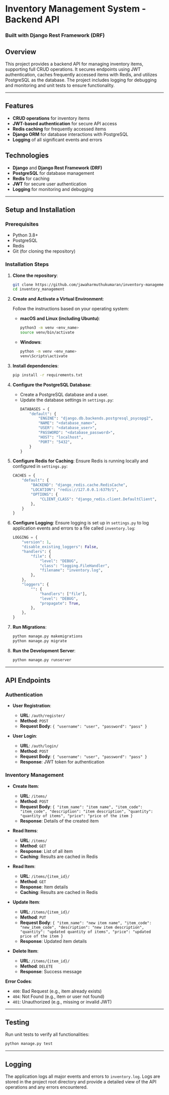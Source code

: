 # Inventory Management System - Backend API

### Built with Django Rest Framework (DRF)

## Overview

This project provides a backend API for managing inventory items, supporting full CRUD operations. It secures endpoints using JWT authentication, caches frequently accessed items with Redis, and utilizes PostgreSQL as the database. The project includes logging for debugging and monitoring and unit tests to ensure functionality.

---

## Features

- **CRUD operations** for inventory items
- **JWT-based authentication** for secure API access
- **Redis caching** for frequently accessed items
- **Django ORM** for database interactions with PostgreSQL
- **Logging** of all significant events and errors

## Technologies

- **Django** and **Django Rest Framework (DRF)**
- **PostgreSQL** for database management
- **Redis** for caching
- **JWT** for secure user authentication
- **Logging** for monitoring and debugging

---

## Setup and Installation

### Prerequisites

- Python 3.8+
- PostgreSQL
- Redis
- Git (for cloning the repository)

### Installation Steps

1. **Clone the repository**:

   ```bash
   git clone https://github.com/jawaharmuthukumaran/inventory-management.git
   cd inventory_management
   ```
   
2. **Create and Activate a Virtual Environment**:

   Follow the instructions based on your operating system:

   - **macOS and Linux (including Ubuntu)**:
     ```bash
     python3 -m venv <env_name>
     source venv/bin/activate
     ```

   - **Windows**:
     ```bash
     python -m venv <env_name>
     venv\Scripts\activate
     ```

3. **Install dependencies**:

   ```bash
   pip install -r requirements.txt
   ```

4. **Configure the PostgreSQL Database**:

   - Create a PostgreSQL database and a user.
   - Update the database settings in `settings.py`:
     ```python
     DATABASES = {
         "default": {
             "ENGINE": "django.db.backends.postgresql_psycopg2",
             "NAME": "<database_name>",
             "USER": "<database_user>",
             "PASSWORD": "<database_password>",
             "HOST": "localhost",
             "PORT": "5432",
         }
     }
     ```

5. **Configure Redis for Caching**:
   Ensure Redis is running locally and configured in `settings.py`:

   ```python
   CACHES = {
       "default": {
           "BACKEND": "django_redis.cache.RedisCache",
           "LOCATION": "redis://127.0.0.1:6379/1",
           "OPTIONS": {
               "CLIENT_CLASS": "django_redis.client.DefaultClient",
           },
       }
   }
   ```

6. **Configure Logging**:
   Ensure logging is set up in `settings.py` to log application events and errors to a file called `inventory.log`:

   ```python
   LOGGING = {
       "version": 1,
       "disable_existing_loggers": False,
       "handlers": {
           "file": {
               "level": "DEBUG",
               "class": "logging.FileHandler",
               "filename": "inventory.log",
           },
       },
       "loggers": {
           "": {
               "handlers": ["file"],
               "level": "DEBUG",
               "propagate": True,
           },
       },
   }
   ```

7. **Run Migrations**:

   ```bash
   python manage.py makemigrations
   python manage.py migrate
   ```

8. **Run the Development Server**:
   ```bash
   python manage.py runserver
   ```

---

## API Endpoints

### Authentication

- **User Registration**:

  - **URL**: `/auth/register/`
  - **Method**: `POST`
  - **Request Body**: `{ "username": "user", "password": "pass" }`

- **User Login**:
  - **URL**: `/auth/login/`
  - **Method**: `POST`
  - **Request Body**: `{ "username": "user", "password": "pass" }`
  - **Response**: JWT token for authentication

### Inventory Management

- **Create Item**:

  - **URL**: `/items/`
  - **Method**: `POST`
  - **Request Body**: `{ "item_name": "item name", "item_code": "item_code", "description": "item description", "quantity": "quantity of items", "price": "price of the item }`
  - **Response**: Details of the created item

- **Read Items**:

  - **URL**: `/items/`
  - **Method**: `GET`
  - **Response**: List of all item
  - **Caching**: Results are cached in Redis

- **Read Item**:

  - **URL**: `/items/{item_id}/`
  - **Method**: `GET`
  - **Response**: Item details
  - **Caching**: Results are cached in Redis

- **Update Item**:

  - **URL**: `/items/{item_id}/`
  - **Method**: `PUT`
  - **Request Body**: `{ "item_name": "new item name", "item_code": "new_item_code", "description": "new item description", "quantity": "updated quantity of items", "price": "updated price of the item }`
  - **Response**: Updated item details

- **Delete Item**:
  - **URL**: `/items/{item_id}/`
  - **Method**: `DELETE`
  - **Response**: Success message

**Error Codes**:

- `400`: Bad Request (e.g., item already exists)
- `404`: Not Found (e.g., item or user not found)
- `401`: Unauthorized (e.g., missing or invalid JWT)

---

## Testing

Run unit tests to verify all functionalities:

```bash
python manage.py test
```

---

## Logging

The application logs all major events and errors to `inventory.log`. Logs are stored in the project root directory and provide a detailed view of the API operations and any errors encountered.
